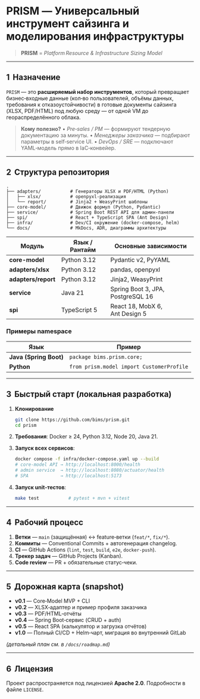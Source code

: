 # **PRISM** — Универсальный инструмент сайзинга и моделирования инфраструктуры

> **PRISM** = *Platform Resource & Infrastructure Sizing Model*

---

## 1  Назначение

`PRISM` — это **расширяемый набор инструментов**, который превращает бизнес‑входные данные (кол‑во пользователей, объёмы данных, требования к отказоустойчивости) в готовые документы сайзинга (XLSX, PDF/HTML) под любую среду — от одной VM до геораспределённого облака.

> **Кому полезно?**
> • *Pre‑sales / PM* — формируют тендерную документацию за минуты.
> • *Менеджеры заказчика* — подбирают параметры в self‑service UI.
> • *DevOps / SRE* — подключают YAML‑модель прямо в IaC‑конвейер.

---

## 2  Структура репозитория

```
.
├── adapters/           # Генераторы XLSX и PDF/HTML (Python)
│   ├── xlsx/           # openpyxl‑реализация
│   └── report/         # Jinja2 + WeasyPrint шаблоны
├── core-model/         # Движок формул (Python, Pydantic)
├── service/            # Spring Boot REST API для админ‑панели
├── spi/                # React + TypeScript SPA (Ant Design)
├── infra/              # Dev/CI окружение (docker‑compose, helm)
└── docs/               # MkDocs, ADR, диаграммы архитектуры
```

| Модуль              | Язык / Рантайм | Основные зависимости              |
| ------------------- | -------------- | --------------------------------- |
| **core-model**      | Python 3.12    | Pydantic v2, PyYAML               |
| **adapters/xlsx**   | Python 3.12    | pandas, openpyxl                  |
| **adapters/report** | Python 3.12    | Jinja2, WeasyPrint                |
| **service**         | Java 21        | Spring Boot 3, JPA, PostgreSQL 16 |
| **spi**             | TypeScript 5   | React 18, MobX 6, Ant Design 5    |

### Примеры namespace

| Язык                   | Пример                                    |
| ---------------------- | ----------------------------------------- |
| **Java (Spring Boot)** | `package bims.prism.core;`                |
| **Python**             | `from prism.model import CustomerProfile` |

---

## 3  Быстрый старт (локальная разработка)

1. **Клонирование**

   ```bash
   git clone https://github.com/bims/prism.git
   cd prism
   ```
2. **Требования**: Docker ≥ 24, Python 3.12, Node 20, Java 21.
3. **Запуск всех сервисов**:

   ```bash
   docker compose -f infra/docker-compose.yaml up --build
   # core-model API → http://localhost:8000/health
   # admin service  → http://localhost:8080/actuator/health
   # SPA            → http://localhost:5173
   ```
4. **Запуск unit‑тестов**:

   ```bash
   make test           # pytest + mvn + vitest
   ```

---

## 4  Рабочий процесс

1. **Ветки** — `main` (защищённая) ↔ feature‑ветки (`feat/*`, `fix/*`).
2. **Коммиты** — Conventional Commits + автогенерация changelog.
3. **CI** — GitHub Actions (`lint`, `test`, `build`, `e2e`, `docker-push`).
4. **Трекер задач** — GitHub Projects (Kanban).
5. **Code review** — PR + обязательные статус‑чеки.

---

## 5  Дорожная карта (snapshot)

* **v0.1** — Core‑Model MVP + CLI
* **v0.2** — XLSX‑адаптер и пример профиля заказчика
* **v0.3** — PDF/HTML‑отчёты
* **v0.4** — Spring Boot‑сервис (CRUD + auth)
* **v0.5** — React SPA (калькулятор и загрузка отчётов)
* **v1.0** — Полный CI/CD + Helm‑чарт, миграция во внутренний GitLab

*(детальный план см. в `/docs/roadmap.md`)*

---

## 6  Лицензия

Проект распространяется под лицензией **Apache 2.0**. Подробности в файле `LICENSE`.
